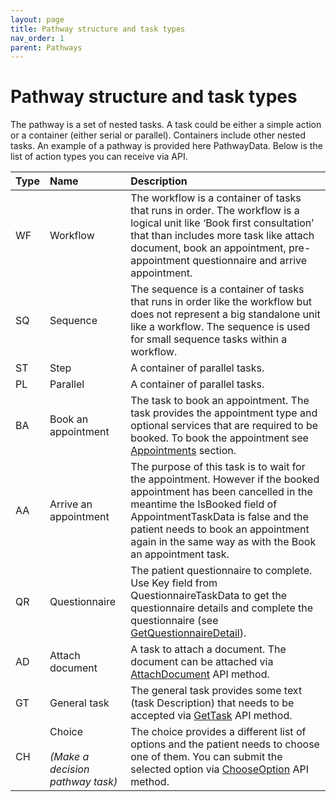 ```yaml
---
layout: page
title: Pathway structure and task types
nav_order: 1
parent: Pathways
---
```


# Pathway structure and task types

The pathway is a set of nested tasks. A task could be either a simple action or a container (either serial or parallel). Containers include other nested tasks. An example of a pathway is provided here PathwayData. Below is the list of action types you can receive via API.

| Type | Name | Description |
|:-----|:-----|:------------|
| WF  | Workflow | The workflow is a container of tasks that runs in order. The workflow is a logical unit like ‘Book first consultation’ that than includes more task like attach document, book an appointment, pre-appointment questionnaire and arrive appointment. |
| SQ  | Sequence | The sequence is a container of tasks that runs in order like the workflow but does not represent a big standalone unit like a workflow. The sequence is used for small sequence tasks within a workflow. |
| ST  | Step | A container of parallel tasks. |
| PL  | Parallel | A container of parallel tasks. |
| BA  | Book an appointment | The task to book an appointment. The task provides the appointment type and optional services that are required to be booked. To book the appointment see [Appointments](../appointments/appointments) section. |
| AA  | Arrive an appointment | The purpose of this task is to wait for the appointment. However if the booked appointment has been cancelled in the meantime the IsBooked field of AppointmentTaskData is false and the patient needs to book an appointment again in the same way as with the Book an appointment task. |
| QR  | Questionnaire | The patient questionnaire to complete. Use Key field from QuestionnaireTaskData to get the questionnaire details and complete the questionnaire (see [GetQuestionnaireDetail](../appointments/getquestionnairedetail)). |
| AD  | Attach document | A task to attach a document. The document can be attached via [AttachDocument](../pathways/attachdocument) API method. |
| GT  | General task | The general task provides some text (task Description) that needs to be accepted via [GetTask](../pathways/gettask) API method. |
| CH  | Choice<br><br>_(Make a decision pathway task)_ | The choice provides a different list of options and the patient needs to choose one of them. You can submit the selected option via [ChooseOption](../pathways/chooseoption) API method. |
